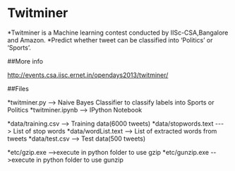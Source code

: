 Twitminer
=========

*Twitminer is a Machine learning contest conducted by IISc-CSA,Bangalore and Amazon. 
*Predict whether tweet can be classified into ‘Politics’ or ‘Sports’.

##More info

http://events.csa.iisc.ernet.in/opendays2013/twitminer/


##Files

*twitminer.py --> Naive Bayes Classifier to classify labels into Sports or Politics
*twitminer.ipynb --> IPython Notebook

*data/training.csv --> Training data(6000 tweets)
*data/stopwords.text ---> List of stop words
*data/wordList.text --> List of extracted words from tweets
*data/test.csv --> Test data(500 tweets)

*etc/gzip.exe -->execute in python folder to use gzip
*etc/gunzip.exe -->execute in python folder to use gunzip
